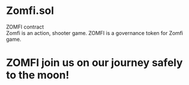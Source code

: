# Zomfi.sol
ZOMFI contract<br/>
Zomfi is an action, shooter game. ZOMFI is a governance token for Zomfi game.<br/>
# ZOMFI join us on our journey safely to the moon!
